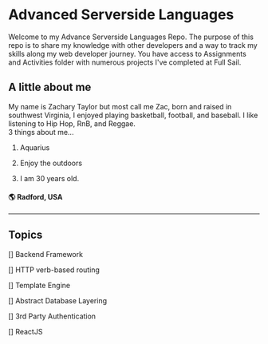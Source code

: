 # Advanced Serverside Languages

<p>Welcome to my Advance Serverside Languages Repo. The purpose of this repo is to share my knowledge with other developers and a way to track my skills along my web developer journey. You have access to Assignments and Activities folder with numerous projects I've completed at Full Sail. </p>

## A little about me

<p>My name is Zachary Taylor but most call me Zac, born and raised in southwest Virginia, I enjoyed playing basketball, football, and baseball. I like listening to Hip Hop, RnB, and Reggae.
<br>
3 things about me...

1. Aquarius

2. Enjoy the outdoors

3. I am 30 years old.</p>

#### 🌎 Radford, USA

---

## Topics

[] Backend Framework

[] HTTP verb-based routing

[] Template Engine

[] Abstract Database Layering

[] 3rd Party Authentication

[] ReactJS
